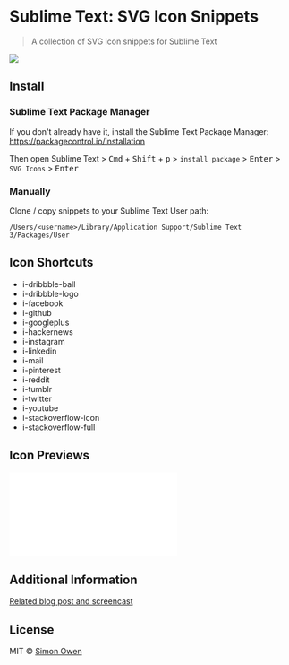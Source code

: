 # Sublime Text: SVG Icon Snippets

> A collection of SVG icon snippets for Sublime Text

![](http://g.recordit.co/Jbyst8YSsj.gif)


## Install

### Sublime Text Package Manager

If you don't already have it, install the Sublime Text Package Manager:
https://packagecontrol.io/installation

Then open Sublime Text > <kbd>Cmd</kbd> + <kbd>Shift</kbd> + <kbd>p</kbd> > `install package` > <kbd>Enter</kbd> > `SVG Icons` > <kbd>Enter</kbd>

### Manually

Clone / copy snippets to your Sublime Text User path:

```
/Users/<username>/Library/Application Support/Sublime Text 3/Packages/User
```


## Icon Shortcuts

* i-dribbble-ball
* i-dribbble-logo
* i-facebook
* i-github
* i-googleplus
* i-hackernews
* i-instagram
* i-linkedin
* i-mail
* i-pinterest
* i-reddit
* i-tumblr
* i-twitter
* i-youtube
* i-stackoverflow-icon
* i-stackoverflow-full


## Icon Previews

![Icon Previews](images/icons-preview.html)


## Additional Information

[Related blog post and screencast](http://s10wen.com/blog/2015/08/15/post-SVG-Icons-Sublime-Text-Package/)


## License

MIT © [Simon Owen](http://s10wen.com)
